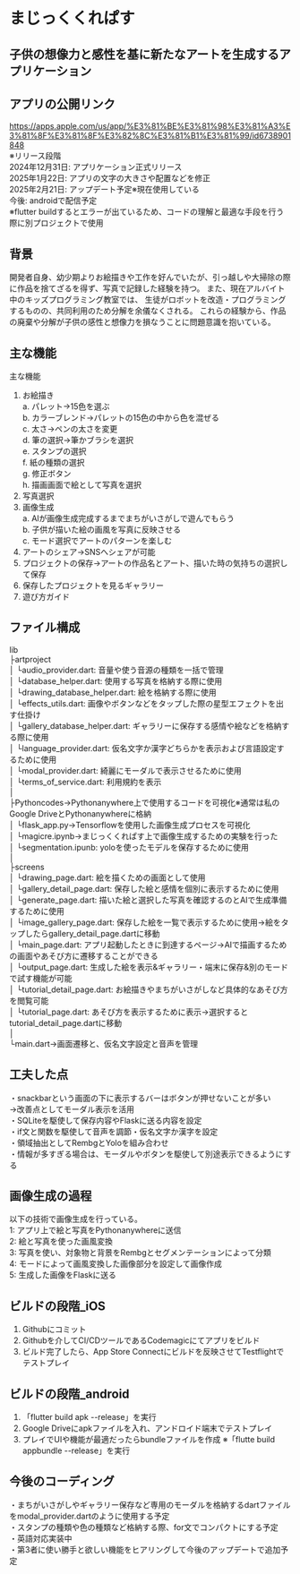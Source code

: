 # まじっくくれぱす
## 子供の想像力と感性を基に新たなアートを生成するアプリケーション

## アプリの公開リンク
https://apps.apple.com/us/app/%E3%81%BE%E3%81%98%E3%81%A3%E3%81%8F%E3%81%8F%E3%82%8C%E3%81%B1%E3%81%99/id6738901848<br>
※リリース段階<br>
2024年12月31日: アプリケーション正式リリース<br>
2025年1月22日: アプリの文字の大きさや配置などを修正<br>
2025年2月21日: アップデート予定※現在使用している<br>
今後: androidで配信予定 <br>
※flutter buildするとエラーが出ているため、コードの理解と最適な手段を行う際に別プロジェクトで使用<br>

## 背景
開発者自身、幼少期よりお絵描きや工作を好んでいたが、引っ越しや大掃除の際に作品を捨てざるを得ず、写真で記録した経験を持つ。
また、現在アルバイト中のキッズプログラミング教室では、
生徒がロボットを改造・プログラミングするものの、共同利用のため分解を余儀なくされる。
これらの経験から、作品の廃棄や分解が子供の感性と想像力を損なうことに問題意識を抱いている。

## 主な機能
主な機能<br>
1. お絵描き<br>
a. パレット→15色を選ぶ<br>
b. カラーブレンド→パレットの15色の中から色を混ぜる<br>
c. 太さ→ペンの太さを変更<br>
d. 筆の選択→筆かブラシを選択<br>
e. スタンプの選択<br>
f. 紙の種類の選択<br>
g. 修正ボタン<br>
h. 描画画面で絵として写真を選択<br>
2. 写真選択<br>
3. 画像生成<br>
a. AIが画像生成完成するまでまちがいさがしで遊んでもらう<br>
b. 子供が描いた絵の画風を写真に反映させる<br>
c. モード選択でアートのパターンを楽しむ<br>
4. アートのシェア→SNSへシェアが可能<br>
5. プロジェクトの保存→アートの作品名とアート、描いた時の気持ちの選択して保存<br>
6. 保存したプロジェクトを見るギャラリー<br>
7. 遊び方ガイド<br>


## ファイル構成
lib <br>
 ├artproject<br>
 │      └audio_provider.dart: 音量や使う音源の種類を一括で管理<br>
 │      └database_helper.dart: 使用する写真を格納する際に使用<br>
 │      └drawing_database_helper.dart: 絵を格納する際に使用<br>
 │      └effects_utils.dart: 画像やボタンなどをタップした際の星型エフェクトを出す仕掛け<br>
 │      └gallery_database_helper.dart: ギャラリーに保存する感情や絵などを格納する際に使用<br>
 │      └language_provider.dart: 仮名文字か漢字どちらかを表示および言語設定するために使用<br>
 │      └modal_provider.dart: 綺麗にモーダルで表示させるために使用<br>
 │      └terms_of_service.dart: 利用規約を表示<br>
 │<br>
 ├Pythoncodes→Pythonanywhere上で使用するコードを可視化※通常は私のGoogle DriveとPythonanywhereに格納<br>
 │          └flask_app.py→Tensorflowを使用した画像生成プロセスを可視化<br>
 │          └magicre.ipynb→まじっくくれぱす上で画像生成するための実験を行った<br>
 │          └segmentation.ipunb: yoloを使ったモデルを保存するために使用<br>
 │<br>
 ├screens<br>
 │      └drawing_page.dart: 絵を描くための画面として使用<br>
 │      └gallery_detail_page.dart: 保存した絵と感情を個別に表示するために使用<br>
 │      └generate_page.dart: 描いた絵と選択した写真を確認するのとAIで生成準備するために使用<br>
 │      └image_gallery_page.dart: 保存した絵を一覧で表示するために使用→絵をタップしたらgallery_detail_page.dartに移動<br>
 │      └main_page.dart: アプリ起動したときに到達するページ→AIで描画するための画面やあそび方に遷移することができる<br>
 │      └output_page.dart: 生成した絵を表示&ギャラリー・端末に保存&別のモードで試す機能が可能<br>
 │      └tutorial_detail_page.dart: お絵描きやまちがいさがしなど具体的なあそび方を閲覧可能<br>
 │      └tutorial_page.dart: あそび方を表示するために表示→選択するとtutorial_detail_page.dartに移動<br>
 │      <br>
 └main.dart→画面遷移と、仮名文字設定と音声を管理<br>

## 工夫した点
・snackbarという画面の下に表示するバーはボタンが押せないことが多い<br>
→改善点としてモーダル表示を活用<br>
・SQLiteを駆使して保存内容やFlaskに送る内容を設定<br>
・if文と関数を駆使して音声を調節・仮名文字か漢字を設定<br>
・領域抽出としてRembgとYoloを組み合わせ<br>
・情報が多すぎる場合は、モーダルやボタンを駆使して別途表示できるようにする<br>

## 画像生成の過程
以下の技術で画像生成を行っている。<br>
1: アプリ上で絵と写真をPythonanywhereに送信<br>
2: 絵と写真を使った画風変換<br>
3: 写真を使い、対象物と背景をRembgとセグメンテーションによって分類<br>
4: モードによって画風変換した画像部分を設定して画像作成<br>
5: 生成した画像をFlaskに送る<br>

## ビルドの段階_iOS
1. Githubにコミット<br>
2. Githubを介してCI/CDツールであるCodemagicにてアプリをビルド<br>
3. ビルド完了したら、App Store Connectにビルドを反映させてTestflightでテストプレイ<br>

## ビルドの段階_android
1. 「flutter build apk --release」を実行<br>
2. Google Driveにapkファイルを入れ、アンドロイド端末でテストプレイ<br>
3. プレイでUIや機能が最適だったらbundleファイルを作成 ※「flutte build appbundle --release」を実行<br>


## 今後のコーディング
・まちがいさがしやギャラリー保存など専用のモーダルを格納するdartファイルをmodal_provider.dartのように使用する予定<br>
・スタンプの種類や色の種類など格納する際、for文でコンパクトにする予定<br>
・英語対応実装中<br>
・第3者に使い勝手と欲しい機能をヒアリングして今後のアップデートで追加予定<br>
